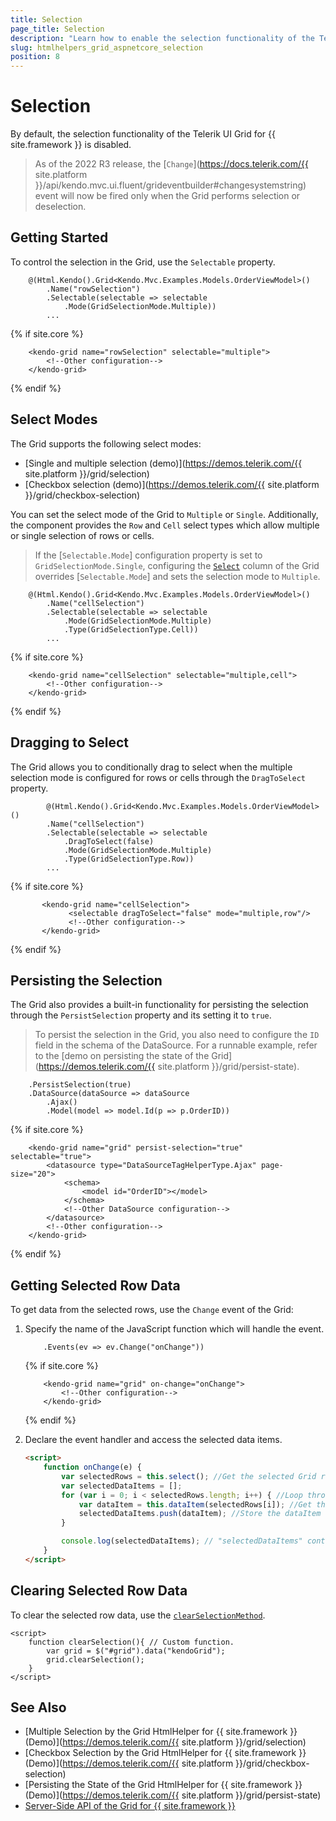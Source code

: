 ```yaml
---
title: Selection
page_title: Selection
description: "Learn how to enable the selection functionality of the Telerik UI Grid for {{ site.framework }}."
slug: htmlhelpers_grid_aspnetcore_selection
position: 8
---
```


# Selection

By default, the selection functionality of the Telerik UI Grid for {{ site.framework }} is disabled.

> As of the 2022 R3 release, the [`Change`](https://docs.telerik.com/{{ site.platform }}/api/kendo.mvc.ui.fluent/grideventbuilder#changesystemstring) event will now be fired only when the Grid performs selection or deselection.

## Getting Started

To control the selection in the Grid, use the `Selectable` property.

```HtmlHelper
    @(Html.Kendo().Grid<Kendo.Mvc.Examples.Models.OrderViewModel>()
        .Name("rowSelection")
        .Selectable(selectable => selectable
            .Mode(GridSelectionMode.Multiple))
		...
```
{% if site.core %}
```TagHelper
    <kendo-grid name="rowSelection" selectable="multiple">
        <!--Other configuration-->
    </kendo-grid>
```
{% endif %}

## Select Modes

The Grid supports the following select modes:
* [Single and multiple selection (demo)](https://demos.telerik.com/{{ site.platform }}/grid/selection)
* [Checkbox selection (demo)](https://demos.telerik.com/{{ site.platform }}/grid/checkbox-selection)

You can set the select mode of the Grid to `Multiple` or `Single`. Additionally, the component provides the `Row` and `Cell` select types which allow multiple or single selection of rows or cells.

> If the [`Selectable.Mode`] configuration property is set to `GridSelectionMode.Single`, configuring the [`Select`](/api/kendo.mvc.ui.fluent/gridcolumnfactory#select) column of the Grid overrides [`Selectable.Mode`] and sets the selection mode to `Multiple`.

```HtmlHelper
    @(Html.Kendo().Grid<Kendo.Mvc.Examples.Models.OrderViewModel>()
        .Name("cellSelection")
        .Selectable(selectable => selectable
            .Mode(GridSelectionMode.Multiple)
            .Type(GridSelectionType.Cell))
        ...
```
{% if site.core %}
```TagHelper
    <kendo-grid name="cellSelection" selectable="multiple,cell">
        <!--Other configuration-->
    </kendo-grid>
```
{% endif %}

## Dragging to Select

The Grid allows you to conditionally drag to select when the multiple selection mode is configured for rows or cells through the `DragToSelect` property.

```HtmlHelper
        @(Html.Kendo().Grid<Kendo.Mvc.Examples.Models.OrderViewModel>()
        .Name("cellSelection")
        .Selectable(selectable => selectable
            .DragToSelect(false)
            .Mode(GridSelectionMode.Multiple)
            .Type(GridSelectionType.Row))
        ...
```
{% if site.core %}
```TagHelper
       <kendo-grid name="cellSelection">
             <selectable dragToSelect="false" mode="multiple,row"/>
             <!--Other configuration-->
       </kendo-grid>
```
{% endif %}

## Persisting the Selection

The Grid also provides a built-in functionality for persisting the selection through the `PersistSelection` property and its setting it to `true`.

> To persist the selection in the Grid, you also need to configure the `ID` field in the schema of the DataSource. For a runnable example, refer to the [demo on persisting the state of the Grid](https://demos.telerik.com/{{ site.platform }}/grid/persist-state).

```HtmlHelper
    .PersistSelection(true)
    .DataSource(dataSource => dataSource
        .Ajax()
        .Model(model => model.Id(p => p.OrderID))
```
{% if site.core %}
```TagHelper
    <kendo-grid name="grid" persist-selection="true" selectable="true">
        <datasource type="DataSourceTagHelperType.Ajax" page-size="20">
            <schema>
                <model id="OrderID"></model>
            </schema>
            <!--Other DataSource configuration-->
        </datasource>
        <!--Other configuration-->
    </kendo-grid>
```
{% endif %}

## Getting Selected Row Data

To get data from the selected rows, use the `Change` event of the Grid:

1. Specify the name of the JavaScript function which will handle the event.

    ```HtmlHelper
        .Events(ev => ev.Change("onChange"))
    ```
    {% if site.core %}
    ```TagHelper
        <kendo-grid name="grid" on-change="onChange">
            <!--Other configuration-->
        </kendo-grid>
    ```
    {% endif %}


1. Declare the event handler and access the selected data items.

    ````HTML
    <script>
        function onChange(e) {
            var selectedRows = this.select(); //Get the selected Grid rows.
            var selectedDataItems = [];
            for (var i = 0; i < selectedRows.length; i++) { //Loop through the selected row elements.
                var dataItem = this.dataItem(selectedRows[i]); //Get the dataItem of each row.
                selectedDataItems.push(dataItem); //Store the dataItem of each selected row in the array.
            }

            console.log(selectedDataItems); // "selectedDataItems" contains all selected data items.
        }
    </script>
    ````

## Clearing Selected Row Data

To clear the selected row data, use the [`clearSelectionMethod`](https://docs.telerik.com/kendo-ui/api/javascript/ui/grid/methods/clearselection).

```
<script>
    function clearSelection(){ // Custom function.
        var grid = $("#grid").data("kendoGrid");
        grid.clearSelection();
    }
</script>
```

## See Also

* [Multiple Selection by the Grid HtmlHelper for {{ site.framework }} (Demo)](https://demos.telerik.com/{{ site.platform }}/grid/selection)
* [Checkbox Selection by the Grid HtmlHelper for {{ site.framework }} (Demo)](https://demos.telerik.com/{{ site.platform }}/grid/checkbox-selection)
* [Persisting the State of the Grid HtmlHelper for {{ site.framework }} (Demo)](https://demos.telerik.com/{{ site.platform }}/grid/persist-state)
* [Server-Side API of the Grid for {{ site.framework }}](/api/grid)
